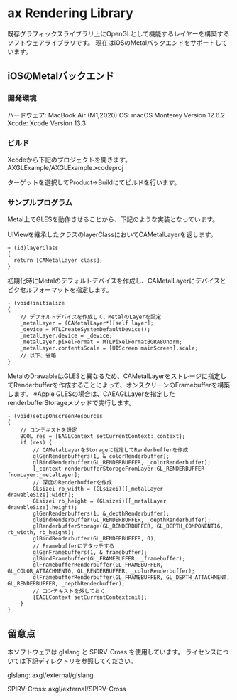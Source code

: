 # ax Rendering Library

既存グラフィックスライブラリ上にOpenGLとして機能するレイヤーを構築するソフトウェアライブラリです。
現在はiOSのMetalバックエンドをサポートしています。

## iOSのMetalバックエンド

### 開発環境

ハードウェア: MacBook Air (M1,2020)
OS: macOS Monterey Version 12.6.2
Xcode: Xcode Version 13.3

### ビルド

Xcodeから下記のプロジェクトを開きます。
AXGLExample/AXGLExample.xcodeproj

ターゲットを選択してProduct->Buildにてビルドを行います。

### サンプルプログラム

Metal上でGLESを動作させることから、下記のような実装となっています。

UIViewを継承したクラスのlayerClassにおいてCAMetalLayerを返します。
```
+ (id)layerClass
{
  return [CAMetalLayer class];
}
```

初期化時にMetalのデフォルトデバイスを作成し、CAMetalLayerにデバイスとピクセルフォーマットを指定します。
```
- (void)initialize
{
	// デフォルトデバイスを作成して、MetalのLayerを設定
	_metalLayer = (CAMetalLayer*)[self layer];
	_device = MTLCreateSystemDefaultDevice();
	_metalLayer.device = _device;
	_metalLayer.pixelFormat = MTLPixelFormatBGRA8Unorm;
	_metalLayer.contentsScale = [UIScreen mainScreen].scale;
	// 以下、省略
}
```

MetalのDrawableはGLESと異なるため、CAMetalLayerをストレージに指定してRenderbufferを作成することによって、オンスクリーンのFramebufferを構築します。
※Apple GLESの場合は、CAEAGLLayerを指定したrenderbufferStorageメソッドで実行します。
```
- (void)setupOnscreenResources
{
	// コンテキストを設定
	BOOL res = [EAGLContext setCurrentContext:_context];
	if (res) {
		// CAMetalLayerをStorageに指定してRenderbufferを作成
		glGenRenderbuffers(1, &_colorRenderbuffer);
		glBindRenderbuffer(GL_RENDERBUFFER, _colorRenderbuffer);
		[_context renderbufferStorageFromLayer:GL_RENDERBUFFER fromLayer:_metalLayer];
		// 深度のRenderbufferを作成
		GLsizei rb_width = (GLsizei)([_metalLayer drawableSize].width);
		GLsizei rb_height = (GLsizei)([_metalLayer drawableSize].height);
		glGenRenderbuffers(1, &_depthRenderbuffer);
		glBindRenderbuffer(GL_RENDERBUFFER, _depthRenderbuffer);
		glRenderbufferStorage(GL_RENDERBUFFER, GL_DEPTH_COMPONENT16, rb_width, rb_height);
		glBindRenderbuffer(GL_RENDERBUFFER, 0);
		// Framebufferにアタッチする
		glGenFramebuffers(1, &_framebuffer);
		glBindFramebuffer(GL_FRAMEBUFFER, _framebuffer);
		glFramebufferRenderbuffer(GL_FRAMEBUFFER, GL_COLOR_ATTACHMENT0, GL_RENDERBUFFER, _colorRenderbuffer);
		glFramebufferRenderbuffer(GL_FRAMEBUFFER, GL_DEPTH_ATTACHMENT, GL_RENDERBUFFER, _depthRenderbuffer);
		// コンテキストを外しておく
		[EAGLContext setCurrentContext:nil];
	}
}
```

## 留意点

本ソフトウェアは glslang と SPIRV-Cross を使用しています。
ライセンスについては下記ディレクトリを参照してください。

glslang:
axgl/external/glslang

SPIRV-Cross:
axgl/external/SPIRV-Cross

